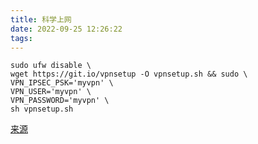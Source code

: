 ```yaml
---
title: 科学上网
date: 2022-09-25 12:26:22
tags:
---
```



```angular2html
sudo ufw disable \
wget https://git.io/vpnsetup -O vpnsetup.sh && sudo \
VPN_IPSEC_PSK='myvpn' \
VPN_USER='myvpn' \
VPN_PASSWORD='myvpn' \
sh vpnsetup.sh
```

[来源](https://github.com/hwdsl2/setup-ipsec-vpn)

